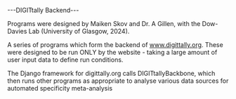 ---DIGITtally Backend---

Programs were designed by Maiken Skov and Dr. A Gillen, with the Dow-Davies Lab (University of Glasgow, 2024).


A series of programs which form the backend of www.digittally.org. These were designed to be run ONLY by the website - taking a large amount of user input data to define run conditions.

The Django framework for digittally.org calls DIGITtallyBackbone, which then runs other programs as appropriate to analyse various data sources for automated specificity meta-analysis

